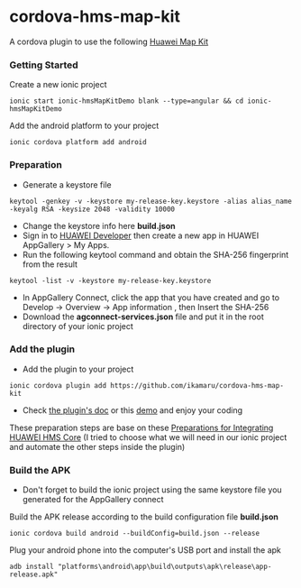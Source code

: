 # cordova-hms-map-kit
A cordova plugin to use the following [Huawei Map Kit](https://developer.huawei.com/consumer/en/hms/huawei-MapKit)

### Getting Started
Create a new ionic project
```
ionic start ionic-hmsMapKitDemo blank --type=angular && cd ionic-hmsMapKitDemo
```
Add the android platform to your project
```
ionic cordova platform add android
```

### Preparation
* Generate a keystore file 
```
keytool -genkey -v -keystore my-release-key.keystore -alias alias_name -keyalg RSA -keysize 2048 -validity 10000
```
* Change the keystore info here **build.json**
* Sign in to [HUAWEI Developer](https://developer.huawei.com/consumer/en/console) then create a new app in HUAWEI AppGallery > My Apps.
* Run the following keytool command and obtain the SHA-256 fingerprint from the result
```
keytool -list -v -keystore my-release-key.keystore
```
* In AppGallery Connect, click the app that you have created and go to Develop -> Overview -> App information , then Insert the SHA-256 
* Download the **agconnect-services.json** file and put it in the root directory of your ionic project

### Add the plugin
* Add the plugin to your project
```
ionic cordova plugin add https://github.com/ikamaru/cordova-hms-map-kit
```
* Check [the plugin's doc](https://github.com/ikamaru/cordova-hms-map-kit#readme) or this [demo](https://github.com/ikamaru/ionic-hmsMapKitDemo) and enjoy your coding

These preparation steps are base on these [Preparations for Integrating HUAWEI HMS Core](https://developer.huawei.com/consumer/en/codelab/HMSPreparation/index.html#0) (I tried to choose what we will need in our ionic project and automate the other steps inside the plugin)

### Build the APK
* Don't forget to build the ionic project using the same keystore file you generated for the AppGallery connect

Build the APK release according to the build configuration file **build.json**
```
ionic cordova build android --buildConfig=build.json --release
```
Plug your android phone into the computer's USB port and install the apk
```
adb install "platforms\android\app\build\outputs\apk\release\app-release.apk"
```
